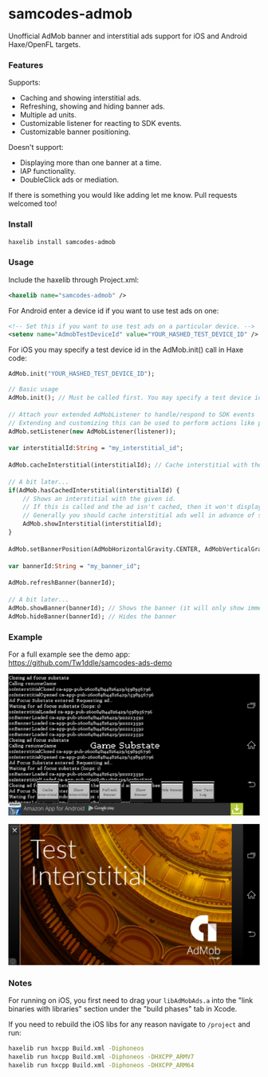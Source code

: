 # samcodes-admob

Unofficial AdMob banner and interstitial ads support for iOS and Android Haxe/OpenFL targets.

### Features ###

Supports:
* Caching and showing interstitial ads.
* Refreshing, showing and hiding banner ads.
* Multiple ad units.
* Customizable listener for reacting to SDK events.
* Customizable banner positioning.

Doesn't support:
* Displaying more than one banner at a time.
* IAP functionality.
* DoubleClick ads or mediation.

If there is something you would like adding let me know. Pull requests welcomed too!

### Install ###

```bash
haxelib install samcodes-admob
```

### Usage ###

Include the haxelib through Project.xml:
```xml
<haxelib name="samcodes-admob" />
```

For Android enter a device id if you want to use test ads on one:
```xml
<!-- Set this if you want to use test ads on a particular device. -->
<setenv name="AdmobTestDeviceId" value="YOUR_HASHED_TEST_DEVICE_ID" />
```

For iOS you may specify a test device id in the AdMob.init() call in Haxe code:
```haxe
AdMob.init("YOUR_HASHED_TEST_DEVICE_ID");
```

```haxe
// Basic usage
AdMob.init(); // Must be called first. You may specify a test device id for iOS here.

// Attach your extended AdMobListener to handle/respond to SDK events 
// Extending and customizing this can be used to perform actions like pausing the game/show ads as soon as they load etc.
AdMob.setListener(new AdMobListener(listener));

var interstitialId:String = "my_interstitial_id";

AdMob.cacheInterstitial(interstitialId); // Cache interstitial with the given id from your AdMob dashboard.

// A bit later...
if(AdMob.hasCachedInterstitial(interstitialId) {
	// Shows an interstitial with the given id.
	// If this is called and the ad isn't cached, then it won't display at all (that's just how the AdMob SDK works).
	// Generally you should cache interstitial ads well in advance of showing them.
	AdMob.showInterstitial(interstitialId);
}

AdMob.setBannerPosition(AdMobHorizontalGravity.CENTER, AdMobVerticalGravity.BOTTOM); // All banners will appear bottom center of the screen 

var bannerId:String = "my_banner_id";

AdMob.refreshBanner(bannerId);

// A bit later...
AdMob.showBanner(bannerId); // Shows the banner (it will only show immediately if you already cached a banner using refreshBanner)
AdMob.hideBanner(bannerId); // Hides the banner
```

### Example ###

For a full example see the demo app: https://github.com/Tw1ddle/samcodes-ads-demo

![Screenshot of demo app](https://github.com/Tw1ddle/samcodes-ads-demo/blob/master/screenshots/admob-banner.png?raw=true "Demo app")

![Screenshot of demo app](https://github.com/Tw1ddle/samcodes-ads-demo/blob/master/screenshots/admob-interstitial.png?raw=true "Demo app")
	
### Notes ###

For running on iOS, you first need to drag your ```libAdMobAds.a``` into the "link binaries with libraries" section under the "build phases" tab in Xcode.

If you need to rebuild the iOS libs for any reason navigate to ```/project``` and run:

```bash
haxelib run hxcpp Build.xml -Diphoneos
haxelib run hxcpp Build.xml -Diphoneos -DHXCPP_ARMV7
haxelib run hxcpp Build.xml -Diphoneos -DHXCPP_ARM64
```